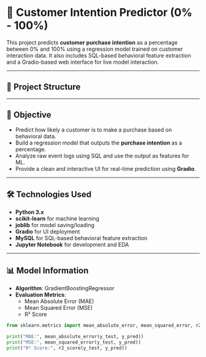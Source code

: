 # 🧠 Customer Intention Predictor (0% - 100%)

This project predicts **customer purchase intention** as a percentage between 0% and 100% using a regression model trained on customer interaction data. It also includes SQL-based behavioral feature extraction and a Gradio-based web interface for live model interaction.

---

## 📁 Project Structure



---

## 🚀 Objective

- Predict how likely a customer is to make a purchase based on behavioral data.
- Build a regression model that outputs the **purchase intention** as a percentage.
- Analyze raw event logs using SQL and use the output as features for ML.
- Provide a clean and interactive UI for real-time prediction using **Gradio**.

---

## 🛠️ Technologies Used

- **Python 3.x**
- **scikit-learn** for machine learning
- **joblib** for model saving/loading
- **Gradio** for UI deployment
- **MySQL** for SQL-based behavioral feature extraction
- **Jupyter Notebook** for development and EDA

---

## 📊 Model Information

- **Algorithm**: GradientBoostingRegressor
- **Evaluation Metrics**:
  - Mean Absolute Error (MAE)
  - Mean Squared Error (MSE)
  - R² Score

```python
from sklearn.metrics import mean_absolute_error, mean_squared_error, r2_score

print("MAE:", mean_absolute_error(y_test, y_pred))
print("MSE:", mean_squared_error(y_test, y_pred))
print("R² Score:", r2_score(y_test, y_pred))
